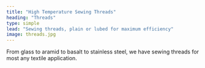 ```yaml
---
title: "High Temperature Sewing Threads"
heading: "Threads"
type: simple
lead: "Sewing threads, plain or lubed for maximum efficiency"
image: threads.jpg
---
```

From glass to aramid to basalt to stainless steel, we have sewing threads for most any textile application.
